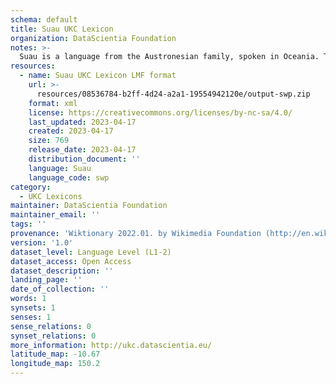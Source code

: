 ```yaml
---
schema: default
title: Suau UKC Lexicon
organization: DataScientia Foundation
notes: >-
  Suau is a language from the Austronesian family, spoken in Oceania. The UKC Lexicon of Suau is represented as a lexico-semantic network. It consists of words, word senses, synsets, as well as sense-level and synset-level relationships.
resources:
  - name: Suau UKC Lexicon LMF format
    url: >-
      resources/08536784-b2ff-4d24-a2a1-19554942120e/output-swp.zip
    format: xml
    license: https://creativecommons.org/licenses/by-nc-sa/4.0/
    last_updated: 2023-04-17
    created: 2023-04-17
    size: 769
    release_date: 2023-04-17
    distribution_document: ''
    language: Suau
    language_code: swp
category:
  - UKC Lexicons
maintainer: DataScientia Foundation
maintainer_email: ''
tags: ''
provenance: 'Wiktionary 2022.01. by Wikimedia Foundation (http://en.wiktionary.org); Princeton WordNet 2.1 by Princeton University (https://wordnet.princeton.edu)'
version: '1.0'
dataset_level: Language Level (L1-2)
dataset_access: Open Access
dataset_description: ''
landing_page: ''
date_of_collection: ''
words: 1
synsets: 1
senses: 1
sense_relations: 0
synset_relations: 0
more_information: http://ukc.datascientia.eu/
latitude_map: -10.67
longitude_map: 150.2
---
```

